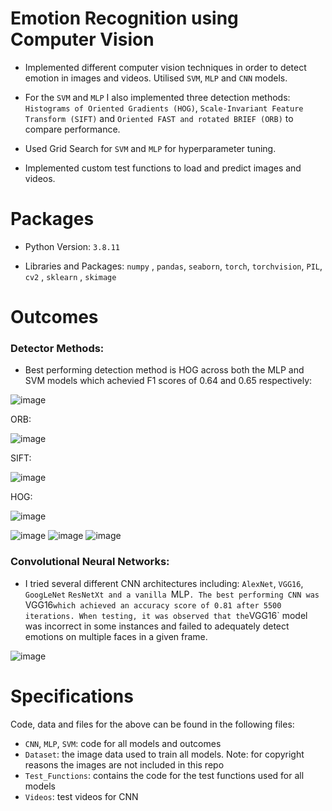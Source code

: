 # Emotion Recognition using Computer Vision

- Implemented different computer vision techniques in order to detect emotion in images and videos. Utilised `SVM`, `MLP` and `CNN` models. 

- For the `SVM` and `MLP` I also implemented three detection methods: `Histograms of Oriented Gradients (HOG)`,  `Scale-Invariant Feature Transform (SIFT)` and `Oriented FAST and rotated BRIEF (ORB)` to compare performance.

- Used Grid Search for `SVM` and `MLP` for hyperparameter tuning. 

- Implemented custom test functions to load and predict images and videos.


# Packages
- Python Version: `3.8.11`

- Libraries and Packages: `numpy` , `pandas`, `seaborn`, `torch`, `torchvision`, `PIL`, `cv2` , `sklearn` , `skimage`

# Outcomes
### Detector Methods:

- Best performing detection method is HOG across both the MLP and SVM models which achevied F1 scores of 0.64 and 0.65 respectively:

![image](https://user-images.githubusercontent.com/65977822/133061002-5714e3a6-7ca9-491c-a31e-b2a2c78c512e.png)

ORB: 

![image](https://user-images.githubusercontent.com/65977822/133061264-e7e8dc94-f7d9-477a-bbf1-ba1d1287bb6b.png)

SIFT:

![image](https://user-images.githubusercontent.com/65977822/133061516-bdaade82-5b9e-4507-9286-bd15331238a9.png)

HOG:

![image](https://user-images.githubusercontent.com/65977822/133061603-8919923a-3450-4f66-8f64-de61ed3d6f3c.png)

![image](https://user-images.githubusercontent.com/65977822/133061799-798660a9-a9ae-4f8e-b925-710c20991ac8.png)
![image](https://user-images.githubusercontent.com/65977822/133061876-fa68f4ae-d108-434c-a0ed-e52801bd626a.png)
![image](https://user-images.githubusercontent.com/65977822/133061907-b2649d77-17e2-4cbb-b309-6a6c4d06bd7d.png)

### Convolutional Neural Networks:

- I tried several different CNN architectures including: `AlexNet`, `VGG16`, `GoogLeNet` `ResNetXt and a vanilla `MLP`. The best performing CNN was `VGG16` which achieved an accuracy score of 0.81 after 5500 iterations. When testing, it was observed that the `VGG16` model was incorrect in some instances and failed to adequately detect emotions on multiple faces in a given frame.

![image](https://user-images.githubusercontent.com/65977822/133062257-f0a47c61-4af0-4255-8fe2-3ff46d2a1a59.png)

# Specifications

Code, data and files for the above can be found in the following files:

- `CNN`, `MLP`, `SVM`: code for all models and outcomes 
- `Dataset`: the image data used to train all models. Note: for copyright reasons the images are not included in this repo
- `Test_Functions`: contains the code for the test functions used for all models
- `Videos`: test videos for CNN
